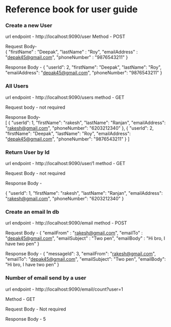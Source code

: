 # Reference book for user guide


### Create a new User

url endpoint - http://localhost:9090/user
Method - POST

Request Body-   
{
        "firstName" : "Deepak",
        "lastName" : "Roy",
        "emailAddress" : "depak45@gmail.com",
        "phoneNumber" : "9876543211"
}

Response Body - 
{
    "userId": 2,
    "firstName": "Deepak",
    "lastName": "Roy",
    "emailAddress": "depak45@gmail.com",
    "phoneNumber": "9876543211"
}

### All Users

url endpoint - http://localhost:9090/users
method - GET

Request body - not required


Response Body-  
[
    {
        "userId": 1,
        "firstName": "rakesh",
        "lastName": "Ranjan",
        "emailAddress": "rakesh@gmail.com",
        "phoneNumber": "6203212340"
    },
    {
        "userId": 2,
        "firstName": "Deepak",
        "lastName": "Roy",
        "emailAddress": "depak45@gmail.com",
        "phoneNumber": "9876543211"
    }
]


### Return User by Id

url endpoint - http://localhost:9090/user/1
method - GET

Request Body - not required

Response Body -

{
    "userId": 1,
    "firstName": "rakesh",
    "lastName": "Ranjan",
    "emailAddress": "rakesh@gmail.com",
    "phoneNumber": "6203212340"
}


### Create an email In db

url endpoint - http://localhost:9090/email
method - POST

Request Body -
{
    "emailFrom" : "rakesh@gmail.com",
    "emailTo" : "depak45@gmail.com",
    "emailSubject" : "Two pen",
    "emailBody" : "Hi bro, I have two pen"
}

Response Body -
{
    "messageId": 3,
    "emailFrom": "rakesh@gmail.com",
    "emailTo": "depak45@gmail.com",
    "emailSubject": "Two pen",
    "emailBody": "Hi bro, I have two pen"
}


### Number of email send by a user

url endpoint - http://localhost:9090/email/count?user=1

Method - GET

Request Body - Not required

Response Body - 5
